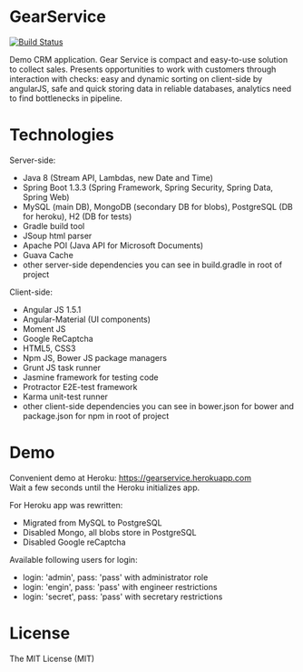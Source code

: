 # GearService
[![Build Status](https://travis-ci.org/Nandtel/GearService.svg?branch=master)](https://travis-ci.org/Nandtel/GearService)

Demo CRM application. Gear Service is compact and easy-to-use solution to collect sales. Presents opportunities to work with customers through interaction with checks: easy and dynamic sorting on client-side by angularJS, safe and quick storing data in reliable databases, analytics need to find bottlenecks in pipeline.

# Technologies
Server-side:
- Java 8 (Stream API, Lambdas, new Date and Time)
- Spring Boot 1.3.3 (Spring Framework, Spring Security, Spring Data, Spring Web)
- MySQL (main DB), MongoDB (secondary DB for blobs), PostgreSQL (DB for heroku), H2 (DB for tests)
- Gradle build tool
- JSoup html parser
- Apache POI (Java API for Microsoft Documents)
- Guava Cache
- other server-side dependencies you can see in build.gradle in root of project

Client-side:
- Angular JS 1.5.1
- Angular-Material (UI components)
- Moment JS
- Google ReCaptcha
- HTML5, CSS3
- Npm JS, Bower JS package managers
- Grunt JS task runner
- Jasmine framework for testing code
- Protractor E2E-test framework
- Karma unit-test runner
- other client-side dependencies you can see in bower.json for bower and package.json for npm in root of project  

# Demo
Сonvenient demo at Heroku: https://gearservice.herokuapp.com <br />
Wait a few seconds until the Heroku initializes app. 

For Heroku app was rewritten:
- Migrated from MySQL to PostgreSQL
- Disabled Mongo, all blobs store in PostgreSQL
- Disabled Google reCaptcha

Available following users for login:
- login: 'admin', pass: 'pass' with administrator role
- login: 'engin', pass: 'pass' with engineer restrictions
- login: 'secret', pass: 'pass' with secretary restrictions

# License
The MIT License (MIT)
